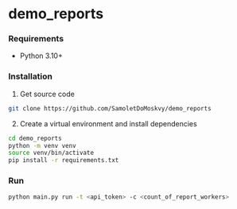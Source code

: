 # demo_reports

### Requirements
* Python 3.10+


### Installation

1. Get source code
```bash
git clone https://github.com/SamoletDoMoskvy/demo_reports
```

2. Create a virtual environment and install dependencies
```bash
cd demo_reports
python -m venv venv
source venv/bin/activate
pip install -r requirements.txt
```

### Run
```bash
python main.py run -t <api_token> -c <count_of_report_workers>
```
